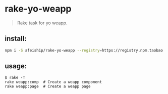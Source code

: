 # rake-yo-weapp
> Rake task for yo weapp.

## install:
```bash
npm i -S afeiship/rake-yo-weapp --registry=https://registry.npm.taobao.org
```

## usage:
~~~
$ rake -T
rake weapp:comp  # Create a weapp component
rake weapp:page  # Create a weapp page
~~~
